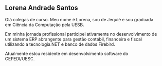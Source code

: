 ## Lorena Andrade Santos
Olá colegas de curso.
Meu nome é Lorena, sou de Jequié e sou graduada em Ciência da Computação pela UESB.

Em minha jornada profissional participei ativamente no desenvolvimento de um sistema ERP abrangente para gestão contábil, financeira e fiscal utilizando a tecnologia.NET e banco de dados Firebird.

Atualmente estou residente em desenvolvimento software do CEPEDI/UESC.